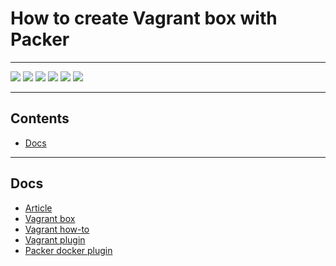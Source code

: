 # How to create Vagrant box with Packer

---

![](https://img.shields.io/github/commit-activity/m/ik-vms-dockers/packer-vagrant)
![](https://img.shields.io/github/last-commit/ik-vms-dockers/packer-vagrant)
[![](https://img.shields.io/github/license/ivankatliarchuk/.github)](https://github.com/ivankatliarchuk/.github/LICENCE)
[![](https://img.shields.io/github/languages/code-size/ik-vms-dockers/packer-vagrant)](https://github.com/ik-vms-dockers/packer-vagrant)
[![](https://img.shields.io/github/repo-size/ik-vms-dockers/packer-vagrant)](https://github.com/ik-vms-dockers/packer-vagrant)
![](https://img.shields.io/github/languages/top/ik-vms-dockers/packer-vagrant?color=green&logo=markdown&logoColor=blue)

---



<!-- START doctoc generated TOC please keep comment here to allow auto update -->
<!-- DON'T EDIT THIS SECTION, INSTEAD RE-RUN doctoc TO UPDATE -->
## Contents

- [Docs](#docs)

<!-- END doctoc generated TOC please keep comment here to allow auto update -->

---

## Docs

- [Article](https://dev.to/mattdark/a-custom-vagrant-box-with-packer-13ke)
- [Vagrant box](https://app.vagrantup.com/generic/boxes/ubuntu2204)
- [Vagrant how-to](https://github.com/hashicorp/packer-plugin-vagrant/blob/main/docs/builders/vagrant.mdx)
- [Vagrant plugin](https://github.com/hashicorp/packer-plugin-vagrant/tree/main)
- [Packer docker plugin](https://github.com/hashicorp/packer-plugin-docker/blob/main/docs/builders/docker.mdx)
